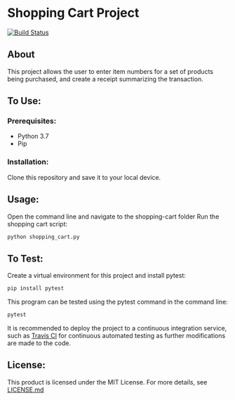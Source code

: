# Shopping Cart Project
[![Build Status](https://travis-ci.org/megc1/shopping-cart.svg?branch=master)](https://travis-ci.org/megc1/shopping-cart)

## About
This project allows the user to enter item numbers for a set of products being purchased, and create a receipt summarizing the transaction.

## To Use:

### Prerequisites:
* Python 3.7
* Pip

### Installation:

Clone this repository and save it to your local device. 

## Usage:
Open the command line and navigate to the shopping-cart folder
Run the shopping cart script:
```sh
python shopping_cart.py
```

## To Test:
Create a virtual environment for this project and install pytest:
```sh
pip install pytest
```
This program can be tested using the pytest command in the command line: 
```sh
pytest 
```
It is recommended to deploy the project to a continuous integration service, such as [Travis CI](https://travis-ci.org/) for continuous automated testing as further modifications are made to the code. 

## License:

This product is licensed under the MIT License. For more details, see [LICENSE.md](LICENSE.md)